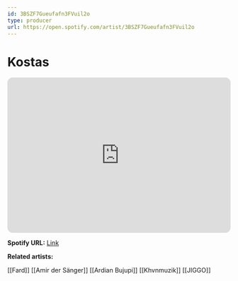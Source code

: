 ```yaml
---
id: 3BSZF7Gueufafn3FVuil2o
type: producer
url: https://open.spotify.com/artist/3BSZF7Gueufafn3FVuil2o
---
```

# Kostas

<iframe style="border-radius:12px" src="https://open.spotify.com/embed/artist/3BSZF7Gueufafn3FVuil2o" width="100%" height="352" frameBorder="0" allowfullscreen="" allow="autoplay; clipboard-write; encrypted-media; fullscreen; picture-in-picture" loading="lazy"></iframe>

**Spotify URL:** [Link](https://open.spotify.com/artist/3BSZF7Gueufafn3FVuil2o)

**Related artists:**

[[Fard]]
[[Amir der Sänger]]
[[Ardian Bujupi]]
[[Khvnmuzik]]
[[JIGGO]]

